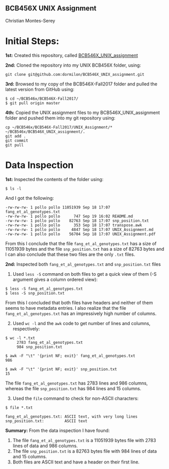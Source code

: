 ## BCB456X UNIX Assignment
Christian Montes-Serey

# Initial Steps:
**1st:** Created this repository, called [BCB546X_UNIX_assignment](https://github.com/dormilon/BCB546X_UNIX_assignment)

**2nd:** Cloned the repository into my UNIX BCB456X folder, using:
```
git clone git@github.com:dormilon/BCB546X_UNIX_assignment.git
```
**3rd:** Browsed to my copy of the BCB546X-Fall2017 folder and pulled the latest version from GitHub using:
```
$ cd ~/BCB546x/BCB546X-Fall2017/
$ git pull origin master
```
**4th:** Copied the UNIX assignment files to my BCB546X_UNIX_assignment folder and pushed them into my git repository using:
```
cp ~/BCB546x/BCB546X-Fall2017/UNIX_Assignment/* ~/BCB546x/BCB546X_UNIX_assignment/.
git add .
git commit
git pull
```
# Data Inspection
**1st:** Inspected the contents of the folder using:
```
$ ls -l
```
And I got the following:
```
-rw-rw-rw- 1 pollo pollo 11051939 Sep 18 17:07 fang_et_al_genotypes.txt
-rw-rw-rw- 1 pollo pollo      747 Sep 19 16:02 README.md
-rw-rw-rw- 1 pollo pollo    82763 Sep 18 17:07 snp_position.txt
-rw-rw-rw- 1 pollo pollo      353 Sep 18 17:07 transpose.awk
-rw-rw-rw- 1 pollo pollo     4847 Sep 18 17:07 UNIX_Assignment.md
-rw-rw-rw- 1 pollo pollo    56704 Sep 18 17:07 UNIX_Assignment.pdf
```
From this I conclude that the file `fang_et_al_genotypes.txt` has a size of 11051939 bytes and the file `snp_position.txt` has a size of 82763 bytes and I can also conclude that these two files are the only `.txt` files.

**2nd:** Inspected both `fang_et_al_genotypes.txt` and `snp_position.txt` files

1. Used `less -S` command on both files to get a quick view of them (-S argument gives a column ordered view):
```
$ less -S fang_et_al_genotypes.txt
$ less -S snp_position.txt
```
From this I concluded that both files have headers and neither of them seems to have metadata entries. I also realize that the file `fang_et_al_genotypes.txt` has an impressively high number of columns.

2. Used `wc -l` and the `awk` code to get number of lines and columns, respectively:
```
$ wc -l *.txt
     2783 fang_et_al_genotypes.txt
     984 snp_position.txt
```
```
$ awk -F "\t" '{print NF; exit}' fang_et_al_genotypes.txt
986
```
```
$ awk -F "\t" '{print NF; exit}' snp_position.txt
15
```
The file `fang_et_al_genotypes.txt` has 2783 lines and 986 columns, whereas the file `snp_position.txt` has 984 lines and 15 columns.

3. Used the `file` command to check for non-ASCII characters:
```
$ file *.txt

fang_et_al_genotypes.txt: ASCII text, with very long lines
snp_position.txt:         ASCII text
```
**Summary:** From the data inspection I have found:
1. The file `fang_et_al_genotypes.txt` is a 11051939 bytes file with 2783 lines of data and 986 columns.
2. The file `snp_position.txt` is a 82763 bytes file with 984 lines of data and 15 columns.
3. Both files are ASCII text and have a header on their first line.
